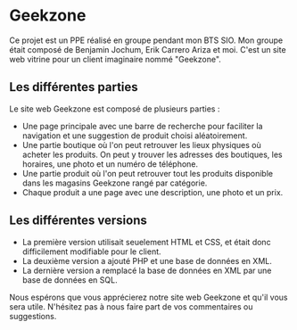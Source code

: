# Geekzone

Ce projet est un PPE réalisé en groupe pendant mon BTS SIO. Mon groupe était composé de Benjamin Jochum, Erik Carrero Ariza et moi. C'est un site web vitrine pour un client imaginaire nommé "Geekzone".

## Les différentes parties

Le site web Geekzone est composé de plusieurs parties :
- Une page principale avec une barre de recherche pour faciliter la navigation et une suggestion de produit choisi aléatoirement.
- Une partie boutique où l'on peut retrouver les lieux physiques où acheter les produits. On peut y trouver les adresses des boutiques, les horaires, une photo et un numéro de téléphone.
- Une partie produit où l'on peut retrouver tout les produits disponible dans les magasins Geekzone rangé par catégorie.
- Chaque produit a une page avec une description, une photo et un prix.

## Les différentes versions

- La première version utilisait seuelement HTML et CSS, et était donc difficilement modifiable pour le client.
- La deuxième version a ajouté PHP et une base de données en XML.
- La dernière version a remplacé la base de données en XML par une base de données en SQL.

Nous espérons que vous apprécierez notre site web Geekzone et qu'il vous sera utile. N'hésitez pas à nous faire part de vos commentaires ou suggestions.

